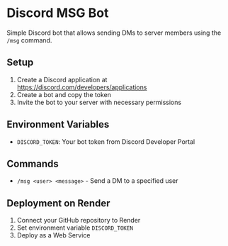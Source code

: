 # Discord MSG Bot

Simple Discord bot that allows sending DMs to server members using the `/msg` command.

## Setup

1. Create a Discord application at https://discord.com/developers/applications
2. Create a bot and copy the token
3. Invite the bot to your server with necessary permissions

## Environment Variables

- `DISCORD_TOKEN`: Your bot token from Discord Developer Portal

## Commands

- `/msg <user> <message>` - Send a DM to a specified user

## Deployment on Render

1. Connect your GitHub repository to Render
2. Set environment variable `DISCORD_TOKEN`
3. Deploy as a Web Service
